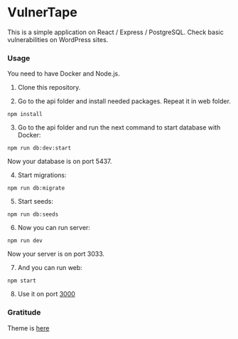 # VulnerTape

This is a simple application on React / Express / PostgreSQL. Check basic vulnerabilities on WordPress sites.

### Usage

You need to have Docker and Node.js.

1. Clone this repository.

2. Go to the api folder and install needed packages. Repeat it in web folder.

```
npm install
```

3. Go to the api folder and run the next command to start database with Docker:

```
npm run db:dev:start
```

Now your database is on port 5437.

4. Start migrations:

```
npm run db:migrate
```

5. Start seeds:

```
npm run db:seeds
```

6. Now you can run server:

```
npm run dev
```

Now your server is on port 3033.

7. And you can run web:

```
npm start
```

8. Use it on port [3000](http://localhost:3000)

### Gratitude

Theme is [here](https://bootswatch.com/vapor/)
